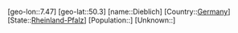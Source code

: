 ﻿---
location: [50.3,7.47]
type: City
tags:
- geo/City


SpocWebEntityId: 29781
isDeleted: false
confidential: public

---
[geo-lon::7.47]
[geo-lat::50.3]
[name::Dieblich]
[Country::[Germany](geo/Continent/Europe/Germany.md)]
[State::[Rheinland-Pfalz](geo/Continent/Europe/Germany/Rheinland-Pfalz.md)]
[Population::]
[Unknown::]

